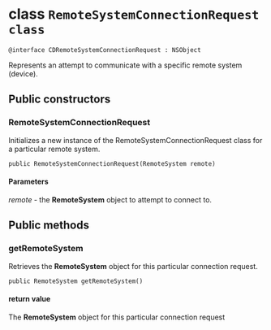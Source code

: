 # class `RemoteSystemConnectionRequest class`

```
@interface CDRemoteSystemConnectionRequest : NSObject
```

Represents an attempt to communicate with a specific remote system (device).

## Public constructors

### RemoteSystemConnectionRequest
Initializes a new instance of the RemoteSystemConnectionRequest class for a particular remote system.

`public RemoteSystemConnectionRequest(RemoteSystem remote)`

#### Parameters  
*remote* - the **RemoteSystem** object to attempt to connect to.

## Public methods

### getRemoteSystem
Retrieves the **RemoteSystem** object for this particular connection request.

`public RemoteSystem getRemoteSystem()`

#### return value  
The **RemoteSystem** object for this particular connection request
